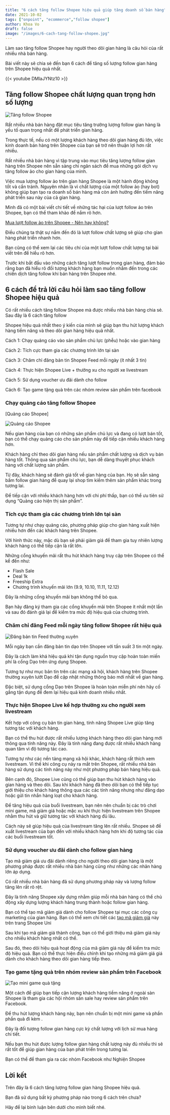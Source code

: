 ```yaml
---
title: "6 cách tăng follow Shopee hiệu quả giúp tăng doanh số bán hàng"
date: 2021-10-02
tags: ["onpoint", "ecommerce","follow shopee"]
author: Khoa Vo
draft: false
image: "/images/6-cach-tang-follow-shopee.jpg"
---
```


Làm sao tăng follow Shopee hay người theo dõi gian hàng là câu hỏi của rất nhiều nhà bán hàng.

Bài viết này sẽ chia sẻ đến bạn 6 cách để tăng số lượng follow gian hàng trên Shopee hiệu quả nhất.

{{< youtube DMlaJYNtz10 >}}

## Tăng follow Shopee chất lượng quan trọng hơn số lượng

![Tăng follow Shopee](/images/Tang-follow-Shopee.jpg)

Rất nhiều nhà bán hàng đặt mục tiêu tăng trưởng lượng follow gian hàng là yếu tố quan trọng nhất để phát triển gian hàng.

Trong thực tế, nếu có một lượng khách hàng theo dõi gian hàng đủ lớn, việc kinh doanh bán hàng trên Shopee của bạn sẽ trở nên thuận lợi hơn rất nhiều.

Rất nhiều nhà bán hàng vì tập trung vào mục tiêu tăng lượng follow gian hàng trên Shopee nên sẵn sàng chi ngân sách để mua những gói dịch vụ tăng follow ảo cho gian hàng của mình.

Việc mua lượng follow ảo trên gian hàng Shopee là một hành động không tốt và cần tránh.
Nguyên nhân là vì chất lượng của một follow ảo (hay bot) không giúp bạn tạo ra doanh số bán hàng mà còn ảnh hưởng đến tiềm năng phát triển sau này của cả gian hàng.

Mình đã có một bài viết chi tiết về những tác hại của lượt follow ảo trên Shopee, bạn có thể tham khảo để nắm rõ hơn.

[Mua lượt follow ảo trên Shopee - Nên hay không? ](https://ecomblog.onpoint.vn/blog/follower_ao_shopee/)

Điều chúng ta thật sự nắm đến đó là lượt follow chất lượng sẽ giúp cho gian hàng phát triển nhanh hơn.

Bạn cũng có thể xem lại các tiêu chí của một lượt follow chất lượng tại bài viết trên để hiểu rõ hơn.

Trước khi bắt đầu vào những cách tăng lượt follow trong gian hàng, đảm bảo rằng bạn đã hiểu rõ đối tượng khách hàng bạn muốn nhắm đến trong các chiến dịch tăng follow khi bán hàng trên Shopee nhé.



## 6 cách để trả lời câu hỏi làm sao tăng follow Shopee hiệu quả

Có rất nhiều cách tăng follow Shopee mà được nhiều nhà bán hàng chia sẻ. Sau đây là 6 cách tăng follow 

Shopee hiệu quả nhất theo ý kiến của mình sẽ giúp bạn thu hút lượng khách hàng tiềm năng và theo dõi gian hàng hiệu quả nhất.

Cách 1: Chạy quảng cáo vào sản phẩm chủ lực (phễu) hoặc vào gian hàng

Cách 2: Tích cực tham gia các chương trình lớn tại sàn

Cách 3: Chăm chỉ đăng bản tin Shopee Feed mỗi ngày (ít nhất 3 tin)

Cách 4: Thực hiện Shopee Live + thưởng xu cho người xe livestream

Cách 5: Sử dụng voucher ưu đãi dành cho follow

Cách 6: Tạo game tặng quà trên các nhóm review sản phẩm trên facebook

### Chạy quảng cáo tăng follow Shopee

[Quảng cáo Shopee]

![Quảng cáo Shopee](/images/Quang-cao-shopee.jpg)

Nếu gian hàng của bạn có những sản phẩm chủ lực và đang có lượt bán tốt, bạn có thể chạy quảng cáo cho sản phẩm này để tiếp cận nhiều khách hàng hơn.

Khách hàng chỉ theo dõi gian hàng nếu sản phẩm chất lượng và dịch vụ bán hàng tốt. Thông qua sản phẩm chủ lực, bạn dễ dàng thuyết phục khách hàng với chất lượng sản phẩm.

Từ đây, khách hàng sẽ đánh giá tốt về gian hàng của bạn. Họ sẽ sẵn sàng bấm follow gian hàng để quay lại shop tìm kiếm thêm sản phẩm khác trong tương lai.

Để tiếp cận với nhiều khách hàng hơn với chi phí thấp, bạn có thể ưu tiên sử dụng “Quảng cáo hiện thị sản phẩm”.

### Tích cực tham gia các chương trình lớn tại sàn

Tương tự như chạy quảng cáo, phương pháp giúp cho gian hàng xuất hiện nhiều hơn đến các khách hàng trên Shopee.

Với hình thức này, mặc dù bạn sẽ phải giảm giá để tham gia tuy nhiên lượng khách hàng có thể tiếp cận là rất lớn.

Những cổng khuyến mãi rất thu hút khách hàng truy cập trên Shopee có thể kể đến như:

- Flash Sale
- Deal 1k
- Freeship Extra
- Chương trình khuyến mãi lớn (9.9, 10.10, 11.11, 12.12)

Đây là những cổng khuyến mãi bạn không thể bỏ qua. 

Bạn hãy đăng ký tham gia các cổng khuyến mãi trên Shopee ít nhất một lần và sau đó đánh giá lại để kiểm tra mức độ hiệu quả của chương trình.

### Chăm chỉ đăng Feed mỗi ngày tăng follow Shopee rất hiệu quả

![Đăng bản tin Feed thường xuyên](/images/dang-dao-shopee.jpg)

Mỗi ngày bạn cần đăng bản tin dạo trên Shopee với tần suất 3 tin một ngày.

Đây là cách làm khá hiệu quả khi tận dụng nguồn truy cập hoàn toàn miến phí là cổng Dạo trên ứng dụng Shopee.

Tương tự như mục bản tin trên các mạng xã hội, khách hàng trên Shopee thường xuyên lướt Dạo để cập nhật những thông báo mới nhất về gian hàng.

Đặc biệt, sử dụng cổng Dạo trên Shopee là hoàn toàn miễn phí nên hãy cố gắng tận dụng để đem lại hiệu quả kinh doanh nhiều nhất.

### Thực hiện Shopee Live kế hợp thưởng xu cho người xem livestream

Kết hợp với công cụ bản tin gian hàng, tính năng Shopee Live giúp tăng tương tác với khách hàng.

Bạn có thể thu hút được rất nhiều lượng khách hàng theo dõi gian hàng mới thông qua tính năng này. Đây là tính năng đang được rất nhiều khách hàng quan tâm vì độ tương tác cao.

Tương tự như các nền tảng mạng xã hội khác, khách hàng rất thích xem livestream. Vì thế khi công cụ này ra mắt trên Shopee, rất nhiều nhà bán hàng sử dụng các tính năng này như một phương pháp bán hàng hiệu quả.

Bên cạnh đó, Shopee Live cũng có thể giúp bạn thu hút khách hàng vào gian hàng và theo dõi. Sau khi khách hàng đã theo dõi bạn có thể tiếp tục giới thiệu cho khách hàng thông qua các các tính năng nhưng như đăng dạo hoặc gửi tin nhắn hàng loạt cho khách hàng.

Để tăng hiệu quả của buổi livestream, bạn nên nên chuẩn bị các trò chơi mini game, mã giảm giá hoặc mặc xu khi thực hiện livestream trên Shopee nhằm thu hút và giữ tương tác với khách hàng đủ lâu. 

Cách này sẽ giúp hiệu quả của livestream tăng lên rất nhiều. Shopee sẽ đề xuất livestream của bạn đến với nhiều khách hàng hơn khi độ tương tác của các buổi livestream tốt.

### Sử dụng voucher ưu đãi dành cho follow gian hàng

Tạo mã giảm giá ưu đãi dành riêng cho người theo dõi gian hàng là một phương pháp được rất nhiều nhà bán hàng cũng như những các nhãn hàng lớn áp dụng.

Có rất nhiều nhà bán hàng đã sử dụng phương pháp này và lượng follow tăng lên rất rõ rệt.

Đây là tính năng Shopee xây dựng nhằm giúp mỗi nhà bán hàng có thể chủ động xây dựng lượng khách hàng trung thành hoặc follow gian hàng.

Bạn có thể tạo mã giảm giá dành cho follow Shopee tại mục các công cụ marketing của gian hàng. Bạn có thể xem chi tiết các [tạo mã giảm giá](https://banhang.shopee.vn/edu/article/4691) này trên trang Shopee Uni

Sau khi tạo mã giảm giá thành công, bạn có thể giới thiệu mã giảm giá này cho nhiều khách hàng nhất có thể.

Sau đó, theo dõi hiệu quả hoạt động của mã giảm giá này để kiểm tra mức độ hiệu quả. Bạn có thể thực hiện điều chỉnh khi tạo những mã giảm giá giá dành cho khách hàng theo dõi gian hàng tiếp theo.

### Tạo game tặng quà trên nhóm review sản phẩm trên Facebook

![Tạo mini game quà tặng](/images/Tao-mini-game-tren-facebook.jpg)

Một cách để giúp bạn tiếp cận lượng khách hàng tiềm năng ở ngoài sàn Shopee là tham gia các hội nhóm săn sale hay review sản phẩm trên Facebook.

Để thu hút lượng khách hàng này, bạn nên chuẩn bị một mini game và phần phần quà đi kèm .

Đây là đối tượng follow gian hàng cực kỳ chất lượng với lịch sử mua hàng chi tiết. 

Nếu bạn thu hút được lượng follow gian hàng chất lượng này đủ nhiều thì sẽ rất tốt để giúp gian hàng của bạn phát triển trong tương lai.

Bạn có thể để tham gia ra các nhóm Facebook như Nghiện Shopee

## Lời kết

Trên đây là 6 cách tăng lượng follow gian hàng Shopee hiệu quả.

Bạn đã sử dụng bất kỳ phương pháp nào trong 6 cách trên chưa?

Hãy để lại bình luận bên dưới cho mình biết nhé.
